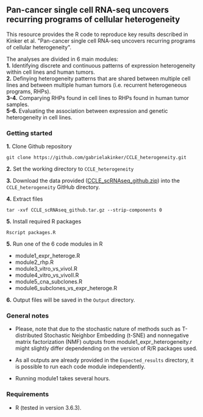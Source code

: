 Pan-cancer single cell RNA-seq uncovers recurring programs of cellular heterogeneity
---------------------------------------------------------------------------------------

This resource provides the R code to reproduce key results described in Kinker et al. "Pan-cancer single cell RNA-seq uncovers recurring programs of cellular heterogeneity".

The analyses are divided in 6 main modules:  
**1.** Identifying discrete and continuous patterns of expression heterogeneity within cell lines and human tumors.  
**2.** Definying heterogeneity patterns that are shared between multiple cell lines and between multiple human tumors (i.e. recurrent heterogeneous programs, RHPs).  
**3-4.** Comparying RHPs found in cell lines to RHPs found in human tumor samples.   
**5-6.** Evaluating the association between expression and genetic heterogeneity in cell lines. 

### Getting started
**1.** Clone Github repository 
```
git clone https://github.com/gabrielakinker/CCLE_heterogeneity.git
```

**2.** Set the working directory to ``CCLE_heterogeneity`` 

**3.** Download the data provided ([CCLE_scRNAseq_github.zip](https://singlecell.broadinstitute.org/single_cell/data/public/SCP542/pan-cancer-cell-line-heterogeneity?filename=CCLE_scRNAseq_github.zip)) into the ``CCLE_heterogeneity`` GitHub directory. 

**4.** Extract files 
```
tar -xvf CCLE_scRNAseq_github.tar.gz --strip-components 0
```

**5.** Install required R packages
```
Rscript packages.R
```
**5.** Run one of the 6 code modules in R
* module1_expr_heteroge.R         
* module2_rhp.R                   
* module3_vitro_vs_vivoI.R   
* module4_vitro_vs_vivoII.R 
* module5_cna_subclones.R
* module6_subclones_vs_expr_heteroge.R

**6.** Output files will be saved in the ``Output`` directory. 

### General notes

* Please, note that due to the stochastic nature of methods such as T-distributed Stochastic Neighbor Embedding (t-SNE) and nonnegative matrix factorization (NMF) outputs from module1_expr_heterogeneity.r might slightly differ dependending on the version of R/R packages used.

* As all outputs are already provided in the ``Expected_results`` directory, it is possible to run each code module independently.

* Running module1 takes several hours. 

### **Requirements**

* R (tested in version 3.6.3).


